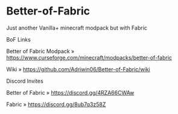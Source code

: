 # Better-of-Fabric
Just another Vanilla+ minecraft modpack but with Fabric

BoF Links

Better of Fabric Modpack » https://www.curseforge.com/minecraft/modpacks/better-of-fabric

Wiki » https://github.com/Adriwin06/Better-of-Fabric/wiki

Discord Invites

Better of Fabric » https://discord.gg/4RZA66CWAw

Fabric » https://discord.gg/8ub7q3z58Z

